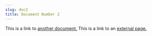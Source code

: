 ```yaml
---
slug: doc2
title: Document Number 2
---
```


This is a link to [another document.](doc3.md) This is a link to an [external page.](http://www.example.com)
